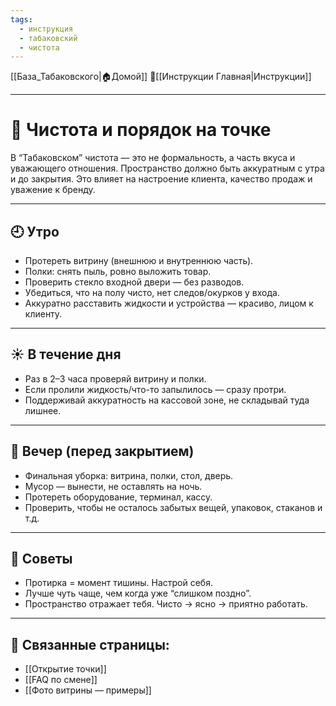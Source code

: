 ```yaml
---
tags:
  - инструкция
  - табаковский
  - чистота
---
```

[[База_Табаковского|🏠Домой]]
📁[[Инструкции Главная|Инструкции]]

---

# 🧼 Чистота и порядок на точке

В “Табаковском” чистота — это не формальность, а часть вкуса и уважающего отношения. Пространство должно быть аккуратным с утра и до закрытия. Это влияет на настроение клиента, качество продаж и уважение к бренду.

---

## 🕘 Утро
- Протереть витрину (внешнюю и внутреннюю часть).
- Полки: снять пыль, ровно выложить товар.
- Проверить стекло входной двери — без разводов.
- Убедиться, что на полу чисто, нет следов/окурков у входа.
- Аккуратно расставить жидкости и устройства — красиво, лицом к клиенту.

---

## ☀️ В течение дня
- Раз в 2–3 часа проверяй витрину и полки.
- Если пролили жидкость/что-то запылилось — сразу протри.
- Поддерживай аккуратность на кассовой зоне, не складывай туда лишнее.

---

## 🌙 Вечер (перед закрытием)
- Финальная уборка: витрина, полки, стол, дверь.
- Мусор — вынести, не оставлять на ночь.
- Протереть оборудование, терминал, кассу.
- Проверить, чтобы не осталось забытых вещей, упаковок, стаканов и т.д.

---

## 🧠 Советы
- Протирка = момент тишины. Настрой себя.
- Лучше чуть чаще, чем когда уже “слишком поздно”.
- Пространство отражает тебя. Чисто → ясно → приятно работать.

---

## 📎 Связанные страницы:
- [[Открытие точки]]
- [[FAQ по смене]]
- [[Фото витрины — примеры]]
